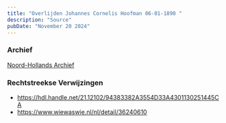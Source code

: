 ```yaml
---
title: "Overlijden Johannes Cornelis Hoofman 06-01-1890 "
description: "Source"
pubDate: "November 20 2024"
---
```


### Archief
[Noord-Hollands Archief](https://noord-hollandsarchief.nl/)

### Rechtstreekse Verwijzingen
- https://hdl.handle.net/21.12102/94383382A3554D33A4301130251445CA
- https://www.wiewaswie.nl/nl/detail/36240610